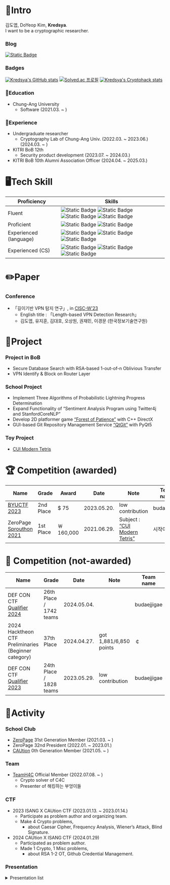 # 📝Intro
김도엽, DoYeop Kim, **Kredsya**.   
I want to be a cryptographic researcher.

### Blog
[![Static Badge](https://img.shields.io/badge/Kredsya's_Notion-cccccc?style=for-the-badge&logo=notion&logoColor=000000&link=kredsya.notion.site)](https://kredsya.notion.site)

### Badges
[![Kredsya's GitHub stats](https://github-readme-stats.vercel.app/api?username=Kredsya&show_icons=true&theme=tokyonight)](https://github.com/Kredsya)
[![Solved.ac 프로필](http://mazassumnida.wtf/api/v2/generate_badge?boj=clock)](https://solved.ac/clock)
[![Kredsya's Cryptohack stats](https://github.com/user-attachments/assets/14be44dd-003a-4dd6-af04-e5b06f5e2d81)](https://cryptohack.org/user/Kredsya/)

### 🏫Education
- Chung-Ang University
  - Software (2021.03. ~ )

### 🏢Experience
- Undergraduate researcher
  - Cryptography Lab of Chung-Ang Univ. (2022.03. ~ 2023.06.) (2024.03. ~ )
- KITRI BoB 12th
  - Security product development (2023.07. ~ 2024.03.)
- KITRI BoB 10th Alumni Association Officer (2024.04. ~ 2025.03.)

# 🖥️Tech Skill
| Proficiency | Skills |
| --- | --- |
| Fluent | ![Static Badge](https://img.shields.io/badge/C-A8B9CC?style=for-the-badge&logo=C&logoColor=ffffff) ![Static Badge](https://img.shields.io/badge/C%2B%2B-00599C?style=for-the-badge&logo=C%2B%2B&logoColor=ffffff) ![Static Badge](https://img.shields.io/badge/Python-3776AB?style=for-the-badge&logo=Python&logoColor=ffffff) ![Static Badge](https://img.shields.io/badge/Git-F05032?style=for-the-badge&logo=Git&logoColor=ffffff) |
| Proficient | ![Static Badge](https://img.shields.io/badge/github-181717?style=for-the-badge&logo=Github&logoColor=ffffff) ![Static Badge](https://img.shields.io/badge/wireshark-1679A7?style=for-the-badge&logo=wireshark&logoColor=ffffff) |
| Experienced (language) | ![Static Badge](https://img.shields.io/badge/java-FFFFFF?style=for-the-badge&logo=openjdk&logoColor=000000) ![Static Badge](https://img.shields.io/badge/kotlin-7F52FF?style=for-the-badge&logo=kotlin&logoColor=ffffff) ![Static Badge](https://img.shields.io/badge/rust-000000?style=for-the-badge&logo=rust&logoColor=ffffff) |
| Experienced (CS) | ![Static Badge](https://img.shields.io/badge/mysql-4479A1?style=for-the-badge&logo=mysql&logoColor=ffffff) ![Static Badge](https://img.shields.io/badge/unity-FFFFFF?style=for-the-badge&logo=unity&logoColor=000000) ![Static Badge](https://img.shields.io/badge/arduino-00878F?style=for-the-badge&logo=arduino&logoColor=ffffff) |

# ✏️Paper
### Conference
- 「길이기반 VPN 탐지 연구」,  in [CISC-W’23](https://www.manuscriptlink.com/society/kiisc/conference/ciscw2023)
    - English title : 「Length-based VPN Detection Research」
    - 김도엽, 유지훈, 김대호, 오상원, 권재민, 이경문 (한국정보기술연구원)

# 📎Project
### Project in BoB
- Secure Database Search with RSA-based 1-out-of-n Oblivious Transfer
- VPN Identify & Block on Router Layer

### School Project
- Implement Three Algorithms of Probabilistic Lightning Progress Determination
- Expand Functionality of “Sentiment Analysis Program using Twitter4j and StanfordCoreNLP”
- Develop 2D platformer game [“Forest of Patience”](https://github.com/Kredsya/OOP-Proj4) with C++ DirectX
- GUI-based Git Repository Management Service [“QtGit”](https://github.com/Kredsya/qtgit) with PyQt5

### Toy Project
- [CUI Modern Tetris](https://github.com/Kredsya/TetrisForSproutThon)

# 🏆 Competition (awarded)

| Name | Grade | Award | Date | Note | Team name |
| --- | --- | --- | --- | --- | --- |
| [BYUCTF 2023](https://ctftime.org/event/1935) | 2nd Place | $ 75 | 2023.05.20. | low contribution | budaejjigae |
| ZeroPage [Sprouthon 2021](https://wiki.zeropage.org/wiki.php/새싹교실/2021) | 1st Place | ￦ 160,000 | 2021.06.29. | Subject : [“CUI Modern Tetris”](https://github.com/Kredsya/TetrisForSproutThon) | 시작이반 |

# 🏇 Competition (not-awarded)

| Name | Grade | Date | Note | Team name |
| --- | --- | --- | --- | --- |
| DEF CON CTF [Qualifier 2024](https://quals.2024.nautilus.institute/scoreboard.html) | 26th Place / 1742 teams | 2024.05.04. |  | budaejjigae |
| 2024 Hacktheon CTF Preliminaries (Beginner category) | 37th Place | 2024.04.27. | got 1,881/6,850 points | ￠ |
| DEF CON CTF [Qualifier 2023](https://quals.2023.nautilus.institute/scoreboard.html) | 24th Place / 1828 teams | 2023.05.29. | low contribution | budaejjigae |

# 🏃Activity
### School Club
- [ZeroPage](https://wiki.zeropage.org/wiki.php) 31st Generation Member (2021.03. ~ )
- ZeroPage 32nd President (2022.01. ~ 2023.01.)
- [CAUtion](https://www.notion.so/a4760404740c4a769891ab351298fbc3?pvs=21) 0th Generation Member (2021.05. ~ )

### Team
- [TeamH4C](https://teamh4c.com/) Official Member (2022.07.08. ~ )
    - Crypto solver of C4C
    - Presenter of 해킹하는 부엉이들

### CTF
- 2023 ISANG X CAUtion CTF (2023.01.13. ~ 2023.01.14.)
    - Participate as problem author and organizing team.
    - Make 4 Crypto problems,
        - about Caesar Cipher, Frequency Analysis, Wiener’s Attack, Blind Signature.
- 2024 CAUtion X ISANG CTF (2024.01.29)
    - Participated as problem author.
    - Made 1 Crypto, 1 Misc problems,
        - about RSA 1-2 OT, Github Credential Management.


### Presentation

<details>
<summary>Presentation list</summary>
<div markdown="1">
1. Number Theory Revisited in RSA Encryption Process (at a high school student level), at Hungjin High School Mathmatics Exploration Event (2019.07.16.)<br>
2. Algorithmization of Number Theory used in RSA, at Hungjin High School Mathmatics Exploration Competition (2020.11.)<br>
3. Things I Learned While Implementing RSA, at ZeroPage OMS (2021.05.19.)<br>
4. <a href="https://zeropage.org/seminar/119391">How to Solve Baekjoon #9267</a>, at ZeroPage OMS (2021.09.08.)<br>
5. <a href="https://youtu.be/UX4ihuSMkJE">How to Attack RSA Cryptosystem</a>, at ZeroPage Devils Camp 2022 (2022.07.14.)<br>
6. Twenty Years of Attacks on the RSA Cryptosystem, at Cryptography Lab Seminar (2022.07.05., 2022.08.23.)<br>
7. Understanding Wiener’s Attack from the Implementation Side, at ZeroPage OMS (2022.11.09.)<br>
8. <a href="https://youtu.be/j_4pZaPFK1k">RSA Tutorial with Calculator for Newbies</a>, at 제4회 해킹하는 부엉이들 뉴비 웹세미나 (2022.12.17.)<br>
9. What Do CTF Organizers Do? (Review from ISANG X CAUtion CTF Organizing Team), at ZeroPage OMS (2023.02.15.)<br>
10. Updatable Private Set Intersection, at Cryptography Lab Seminar (2022.10.13., 2023.02.01., 2023.03.24.)<br>
11. How To Get Intersection Without Knowing the Elements of Two Sets (UPSI Reveiw), at ZeroPage OMS (2023.05.08.)<br>
12. Write-up of Crypto Problems of CTF, at Cryptography Lab Seminar (2023.05.26.)<br>
13. CTF Crypto Introduction: Just the Basics, at CAUtion 2nd Internal Seminar (2023.05.31.)<br>
14. <a href="https://youtu.be/mZoJiramG78">OT(Oblivious Transfer) Presentation</a>, at ZeroPage Devils Camp 2023 (2023.06.30.)<br>
15. Exploring the Detailed Process of RSA in Action, at 2023 CCA 2nd Summer Seminar For newbies (2023.08.06.)<br>
16. Blocking OpenVPN(TCP) Protocol <a href="https://youtu.be/OhqG01gYHzY?si=PysizoS1O-1R0oFm">Demo Video</a>, at BoB Project 1st Presentation (2023.10.28.)<br>
17. Length-based VPN Detection Research, at <a href="https://manuscriptlink-society-file.s3.ap-northeast-1.amazonaws.com/kiisc/conference/ciscw2023/(%EC%B5%9C%EC%A2%85)+2023+%EB%8F%99%EA%B3%84%ED%95%99%EC%88%A0%EB%8C%80%ED%9A%8C+%ED%94%84%EB%A1%9C%EA%B7%B8%EB%9E%A8%EB%B6%81+v4.pdf">CISC-W’23 Interactive Session</a> (2023.12.2.)<br>
18. VPN Identify & Block on Router Layer, at BoB Project Final Presentation (2023.12.16.)<br>
19. Let’s kill TCP connection, at ZeroPage OMS (2024.03.20.)<br>
20. MEDS (Matrix Equivalence Digital Signature), at Cryptography Lab Seminar (2024.07.31.)<br>
</div>
</details>
